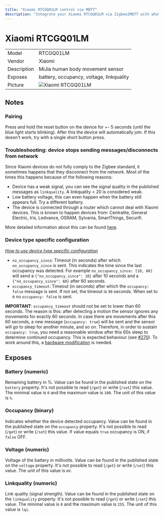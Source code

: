 ```yaml
---
title: "Xiaomi RTCGQ01LM control via MQTT"
description: "Integrate your Xiaomi RTCGQ01LM via Zigbee2MQTT with whatever smart home infrastructure you are using without the vendors bridge or gateway."
---
```


<!-- !!!! -->
<!-- ATTENTION: This file is auto-generated through docgen! -->
<!-- You can only edit the "## Notes"-Section. -->
<!-- !!!! -->

# Xiaomi RTCGQ01LM

|     |     |
|-----|-----|
| Model | RTCGQ01LM  |
| Vendor  | Xiaomi  |
| Description | MiJia human body movement sensor |
| Exposes | battery, occupancy, voltage, linkquality |
| Picture | ![Xiaomi RTCGQ01LM](https://psi-4ward.github.io/zigbee2mqtt-docs/images/devices/RTCGQ01LM.jpg) |


## Notes


### Pairing
Press and hold the reset button on the device for +- 5 seconds (until the blue light starts blinking).
After this the device will automatically join. If this doesn't work, try with a single short button press.


### Troubleshooting: device stops sending messages/disconnects from network
Since Xiaomi devices do not fully comply to the Zigbee standard, it sometimes happens that they disconnect from the network.
Most of the times this happens because of the following reasons:
- Device has a weak signal, you can see the signal quality in the published messages as `linkquality`. A linkquality < 20 is considered weak.
- Low battery voltage, this can even happen when the battery still appears full. Try a different battery.
- The device is connected through a router which cannot deal with Xiaomi devices. This is known to happen devices from: Centralite, General Electric, Iris, Ledvance, OSRAM, Sylvania, SmartThings, Securifi.

More detailed information about this can be found [here](https://community.hubitat.com/t/xiaomi-aqara-devices-pairing-keeping-them-connected/623).


### Device type specific configuration
*[How to use device type specific configuration](../guide/configuration/#device-specific-configuration)*


* `no_occupancy_since`: Timeout (in seconds) after which `no_occupancy_since` is sent.
This indicates the time since the last occupancy was detected.
For example `no_occupancy_since: [10, 60]` will send a `{"no_occupancy_since": 10}` after 10 seconds
and a `{"no_occupancy_since": 60}` after 60 seconds.
* `occupancy_timeout`: Timeout (in seconds) after which the `occupancy: false` message is sent.
If not set, the timeout is `90` seconds.
When set to `0` no `occupancy: false` is sent.

**IMPORTANT**: `occupancy_timeout` should not be set to lower than 60 seconds.
The reason is this: after detecting a motion the sensor ignores any movements for
exactly 60 seconds. In case there are movements after this 60 seconds, a new message
(`occupancy: true`) will be sent and the sensor will go to sleep for another minute, and so on.
Therefore, in order to sustain `occupancy: true`, you need a reasonable window after this 60s sleep
to determine continued occupancy.
This is expected behaviour (see [#270](https://github.com/Koenkk/zigbee2mqtt/issues/270#issuecomment-414999973)).
To work around this, a
[hardware modification](https://community.smartthings.com/t/making-xiaomi-motion-sensor-a-super-motion-sensor/139806)
is needed.



## Exposes

### Battery (numeric)
Remaining battery in %.
Value can be found in the published state on the `battery` property.
It's not possible to read (`/get`) or write (`/set`) this value.
The minimal value is `0` and the maximum value is `100`.
The unit of this value is `%`.

### Occupancy (binary)
Indicates whether the device detected occupancy.
Value can be found in the published state on the `occupancy` property.
It's not possible to read (`/get`) or write (`/set`) this value.
If value equals `true` occupancy is ON, if `false` OFF.

### Voltage (numeric)
Voltage of the battery in millivolts.
Value can be found in the published state on the `voltage` property.
It's not possible to read (`/get`) or write (`/set`) this value.
The unit of this value is `mV`.

### Linkquality (numeric)
Link quality (signal strength).
Value can be found in the published state on the `linkquality` property.
It's not possible to read (`/get`) or write (`/set`) this value.
The minimal value is `0` and the maximum value is `255`.
The unit of this value is `lqi`.

